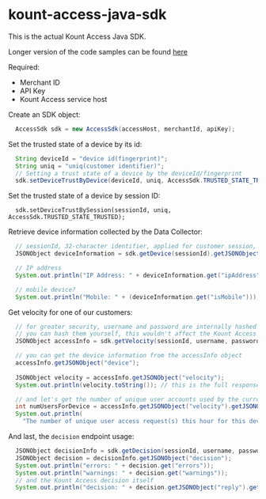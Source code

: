 # kount-access-java-sdk

This is the actual Kount Access Java SDK.

Longer version of the code samples can be found [here](https://github.com/Kount/kount-access-java-sdk/wiki/Kount-Access-Examples)

Required:
* Merchant ID
* API Key
* Kount Access service host

Create an SDK object:
```java
  AccessSdk sdk = new AccessSdk(accessHost, merchantId, apiKey);
```

Set the trusted state of a device by its id:

```java
  String deviceId = "device id(fingerprint)";
  String uniq = "uniq(customer identifier)";
  // Setting a trust state of a device by the deviceId/fingerprint
  sdk.setDeviceTrustByDevice(deviceId, uniq, AccessSdk.TRUSTED_STATE_TRUSTED);
```

Set the trusted state of a device by session ID:

```
  sdk.setDeviceTrustBySession(sessionId, uniq, AccessSdk.TRUSTED_STATE_TRUSTED);
```

Retrieve device information collected by the Data Collector:

```java
  // sessionId, 32-character identifier, applied for customer session, provided to data collector
  JSONObject deviceInformation = sdk.getDevice(sessionId).getJSONObject("device");

  // IP address
  System.out.println("IP Address: " + deviceInformation.get("ipAddress"));

  // mobile device?
  System.out.println("Mobile: " + (deviceInformation.get("isMobile"))); // 1 (true) or 0 (false)
```

Get velocity for one of our customers:
```java
  // for greater security, username and password are internally hashed before transmitting the request
  // you can hash them yourself, this wouldn't affect the Kount Access Service
  JSONObject accessInfo = sdk.getVelocity(sessionId, username, password);

  // you can get the device information from the accessInfo object
  accessInfo.getJSONObject("device");
  
  JSONObject velocity = accessInfo.getJSONObject("velocity");
  System.out.println(velocity.toString()); // this is the full response, which may be huge

  // and let's get the number of unique user accounts used by the current sessions device within the last hour
  int numUsersForDevice = accessInfo.getJSONObject("velocity").getJSONObject("device").getInt("ulh");
  System.out.println(
    "The number of unique user access request(s) this hour for this device is:" + numUsersForDevice);
```

And last, the `decision` endpoint usage:

```java
  JSONObject decisionInfo = sdk.getDecision(sessionId, username, password); // those again are hashed internally
  JSONObject decision = decisionInfo.getJSONObject("decision");
  System.out.println("errors: " + decision.get("errors"));
  System.out.println("warnings: " + decision.get("warnings"));
  // and the Kount Access decision itself
  System.out.println("decision: " + decision.getJSONObject("reply").getJSONObject("ruleEvents").get("decision"));
```

